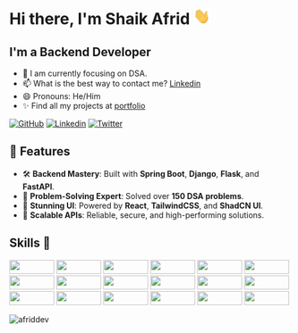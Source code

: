  
# Hi there, I'm Shaik Afrid <img width="30px" height="30" src="https://github.com/SatYu26/SatYu26/raw/master/Assets/Hi.gif" />

## I'm a Backend Developer

- 🌱 I am currently focusing on DSA.
- 📫 What is the best way to contact me? [Linkedin](https://www.linkedin.com/in/afriddev/)
- 😄 Pronouns: He/Him
- ✨ Find all my projects at [portfolio](https://afriddev.vercel.app/)

[![GitHub](https://img.shields.io/badge/Github-100000?style=for-the-badge&logo=github&logoColor=white)](https://github.com/afriddev)
[![Linkedin](https://img.shields.io/badge/Linkedin-0077B5?style=for-the-badge&logo=linkedin&logoColor=white)](https://www.linkedin.com/in/afriddev/)
[![Twitter](https://img.shields.io/badge/Twitter-1DA1F2?style=for-the-badge&logo=twitter&logoColor=white)](https://twitter.com/afridanon)

## 🌟 Features

- 🛠️ **Backend Mastery**: Built with **Spring Boot**, **Django**, **Flask**, and **FastAPI**.
- 🧠 **Problem-Solving Expert**: Solved over **150 DSA problems**.
- 🎨 **Stunning UI**: Powered by **React**, **TailwindCSS**, and **ShadCN UI**.
- 🚀 **Scalable APIs**: Reliable, secure, and high-performing solutions.


## Skills 💪
<p>
<img width ='80px' height='25px' src='https://img.shields.io/badge/java-%23ED8B00.svg?style=for-the-badge&logo=openjdk&logoColor=white' />
<img width ='80px' height='25px' src='https://img.shields.io/badge/spring-%236DB33F.svg?style=for-the-badge&logo=spring&logoColor=white' />

<img width ='80px' height='25px' src='https://img.shields.io/badge/dart-%230175C2.svg?style=for-the-badge&logo=dart&logoColor=white' />
<img width ='80px' height='25px' src='https://img.shields.io/badge/Flutter-%2302569B.svg?style=for-the-badge&logo=Flutter&logoColor=white' />

<img width ='80px' height='25px' src='https://img.shields.io/badge/python-3670A0?style=for-the-badge&logo=python&logoColor=ffdd54' />
<img width ='80px' height='25px' src='https://img.shields.io/badge/django-%23092E20.svg?style=for-the-badge&logo=django&logoColor=white' />
<img width ='80px' height='25px' src='https://img.shields.io/badge/FastAPI-005571?style=for-the-badge&logo=fastapi' />


<img width ='80px' height='25px' src='https://img.shields.io/badge/JavaScript-323330?style=for-the-badge&amp;logo=javascript&amp;logoColor=F7DF1E' />
<img width ='80px' height='25px' src='https://img.shields.io/badge/typescript-%2523007ACC.svg?style=for-the-badge&amp;logo=typescript&amp;logoColor=white' />


<img width ='80px' height='25px' src='https://img.shields.io/badge/React-20232A?style=for-the-badge&amp;logo=react&amp;logoColor=61DAFB' />
<img width ='80px' height='25px' src='https://img.shields.io/badge/Next-black?style=for-the-badge&logo=next.js&logoColor=white' />

<img width ='80px' height='25px' src='https://img.shields.io/badge/Node.js-339933?style=for-the-badge&amp;logo=nodedotjs&amp;logoColor=white' />
<!-- expressjs -->
<img width ='80px' height='25px' src='https://img.shields.io/badge/Express.js-000000?style=for-the-badge&amp;logo=express&amp;logoColor=white' />




<!-- postgresql -->
<img width ='80px' height='25px' src='https://img.shields.io/badge/PostgreSQL-316192?style=for-the-badge&amp;logo=postgresql&amp;logoColor=white' />
<!-- mongodb -->
<img width ='80px' height='25px' src='https://img.shields.io/badge/MongoDB-4EA94B?style=for-the-badge&amp;logo=mongodb&amp;logoColor=white' />

<!-- firebase -->
<img width ='80px' height='25px' src='https://img.shields.io/badge/firebase-ffca28?style=for-the-badge&amp;logo=firebase&amp;logoColor=black' />

<!-- git -->
<img width ='80px' height='25px' src='https://img.shields.io/badge/GIT-E44C30?style=for-the-badge&amp;logo=git&amp;logoColor=white' />
<img width ='80px' height='25px' src='https://img.shields.io/badge/Linux-FCC624?style=for-the-badge&logo=linux&logoColor=black' />
</p>

<p align="left"><img align="left" src="https://github-readme-stats.vercel.app/api/top-langs?username=afriddev&show_icons=true&locale=en&layout=compact&theme=radical" alt="afriddev" /></p>



